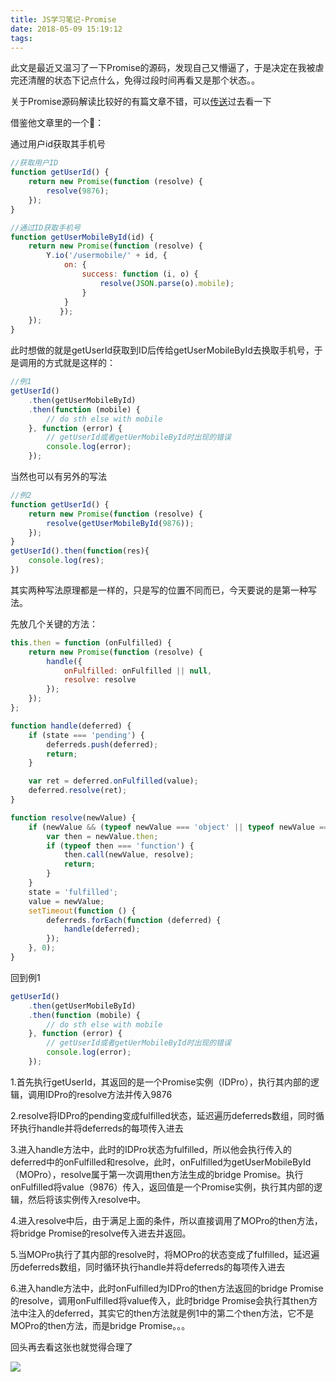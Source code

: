 ```yaml
---
title: JS学习笔记-Promise
date: 2018-05-09 15:19:12
tags:
---
```


此文是最近又温习了一下Promise的源码，发现自己又懵逼了，于是决定在我被虐完还清醒的状态下记点什么，免得过段时间再看又是那个状态。。

关于Promise源码解读比较好的有篇文章不错，可以[传送](https://tech.meituan.com/promise-insight.html)过去看一下

借鉴他文章里的一个🌰：

通过用户id获取其手机号

```javascript
//获取用户ID
function getUserId() {
    return new Promise(function (resolve) {
        resolve(9876);
    });
}

//通过ID获取手机号
function getUserMobileById(id) {
    return new Promise(function (resolve) {
        Y.io('/usermobile/' + id, {
            on: {
                success: function (i, o) {
                    resolve(JSON.parse(o).mobile);
                }
            }
           });
    });
}
```

此时想做的就是getUserId获取到ID后传给getUserMobileById去换取手机号，于是调用的方式就是这样的：

```javascript
//例1
getUserId()
    .then(getUserMobileById)
    .then(function (mobile) {
        // do sth else with mobile
    }, function (error) {
        // getUserId或者getUerMobileById时出现的错误
        console.log(error);
    });
```

当然也可以有另外的写法

```javascript
//例2
function getUserId() {
    return new Promise(function (resolve) {
        resolve(getUserMobileById(9876));
    });
}
getUserId().then(function(res){
    console.log(res);
})
```

其实两种写法原理都是一样的，只是写的位置不同而已，今天要说的是第一种写法。

先放几个关键的方法：

```javascript
this.then = function (onFulfilled) {
    return new Promise(function (resolve) {
        handle({
            onFulfilled: onFulfilled || null,
            resolve: resolve
        });
    });
};

function handle(deferred) {
    if (state === 'pending') {
        deferreds.push(deferred);
        return;
    }

    var ret = deferred.onFulfilled(value);
    deferred.resolve(ret);
}

function resolve(newValue) {
    if (newValue && (typeof newValue === 'object' || typeof newValue === 'function')) {
        var then = newValue.then;
        if (typeof then === 'function') {
            then.call(newValue, resolve);
            return;
        }
    }
    state = 'fulfilled';
    value = newValue;
    setTimeout(function () {
        deferreds.forEach(function (deferred) {
            handle(deferred);
        });
    }, 0);
}
```

回到例1

```javascript
getUserId()
    .then(getUserMobileById)
    .then(function (mobile) {
        // do sth else with mobile
    }, function (error) {
        // getUserId或者getUerMobileById时出现的错误
        console.log(error);
    });
```

1.首先执行getUserId，其返回的是一个Promise实例（IDPro），执行其内部的逻辑，调用IDPro的resolve方法并传入9876

2.resolve将IDPro的pending变成fulfilled状态，延迟遍历deferreds数组，同时循环执行handle并将deferreds的每项传入进去

3.进入handle方法中，此时的IDPro状态为fulfilled，所以他会执行传入的deferred中的onFulfilled和resolve，此时，onFulfilled为getUserMobileById（MOPro），resolve属于第一次调用then方法生成的bridge Promise。执行onFulfilled将value（9876）传入，返回值是一个Promise实例，执行其内部的逻辑，然后将该实例传入resolve中。

4.进入resolve中后，由于满足上面的条件，所以直接调用了MOPro的then方法，将bridge Promise的resolve传入进去并返回。

5.当MOPro执行了其内部的resolve时，将MOPro的状态变成了fulfilled，延迟遍历deferreds数组，同时循环执行handle并将deferreds的每项传入进去

6.进入handle方法中，此时onFulfilled为IDPro的then方法返回的bridge Promise的resolve，调用onFulfilled将value传入，此时bridge Promise会执行其then方法中注入的deferred，其实它的then方法就是例1中的第二个then方法，它不是MOPro的then方法，而是bridge Promise。。。

回头再去看这张也就觉得合理了

![](https://tech.meituan.com/img/promise-series-flow.png)








